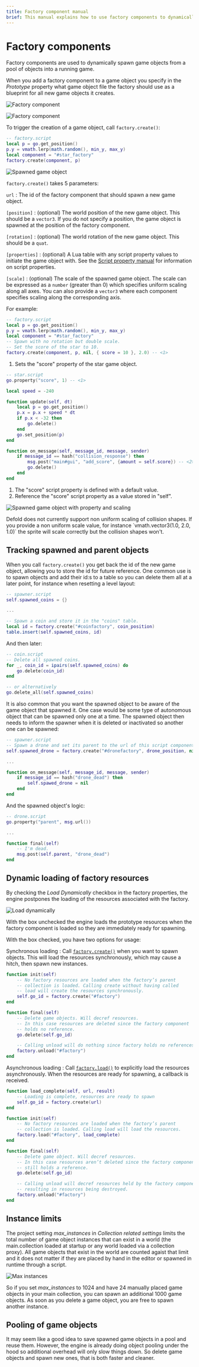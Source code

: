 ```yaml
---
title: Factory component manual
brief: This manual explains how to use factory components to dynamically spawn game objects at runtime.
---
```


# Factory components

Factory components are used to dynamically spawn game objects from a pool of objects into a running game.

When you add a factory component to a game object you specify in the *Prototype* property what game object file the factory should use as a blueprint for all new game objects it creates.

![Factory component](images/factory/factory_collection.png)

![Factory component](images/factory/factory_component.png)

To trigger the creation of a game object, call `factory.create()`:

```lua
-- factory.script
local p = go.get_position()
p.y = vmath.lerp(math.random(), min_y, max_y)
local component = "#star_factory"
factory.create(component, p)
```

![Spawned game object](images/factory/factory_spawned.png)

`factory.create()` takes 5 parameters:

`url`
: The id of the factory component that should spawn a new game object.

`[position]`
: (optional) The world position of the new game object. This should be a `vector3`. If you do not specify a position, the game object is spawned at the position of the factory component.

`[rotation]`
: (optional) The world rotation of the new game object. This should be a `quat`.

`[properties]`
: (optional) A Lua table with any script property values to initiate the game object with. See the [Script property manual](/manuals/script-properties) for information on script properties.

`[scale]`
: (optional) The scale of the spawned game object. The scale can be expressed as a `number` (greater than 0) which specifies uniform scaling along all axes. You can also provide a `vector3` where each component specifies scaling along the corresponding axis.

For example:

```lua
-- factory.script
local p = go.get_position()
p.y = vmath.lerp(math.random(), min_y, max_y)
local component = "#star_factory"
-- Spawn with no rotation but double scale.
-- Set the score of the star to 10.
factory.create(component, p, nil, { score = 10 }, 2.0) -- <1>
```
1. Sets the "score" property of the star game object.

```lua
-- star.script
go.property("score", 1) -- <1>

local speed = -240

function update(self, dt)
    local p = go.get_position()
    p.x = p.x + speed * dt
    if p.x < -32 then
        go.delete()
    end
    go.set_position(p)
end

function on_message(self, message_id, message, sender)
    if message_id == hash("collision_response") then
        msg.post("main#gui", "add_score", {amount = self.score}) -- <2>
        go.delete()
    end
end
```
1. The "score" script property is defined with a default value.
2. Reference the "score" script property as a value stored in "self".

![Spawned game object with property and scaling](images/factory/factory_spawned2.png)

<div class='sidenote' markdown='1'>
Defold does not currently support non uniform scaling of collision shapes. If you provide a non uniform scale value, for instance `vmath.vector3(1.0, 2.0, 1.0)` the sprite will scale correctly but the collision shapes won't.
</div>

## Tracking spawned and parent objects

When you call `factory.create()` you get back the id of the new game object, allowing you to store the id for future reference. One common use is to spawn objects and add their id:s to a table so you can delete them all at a later point, for instance when resetting a level layout:

```lua
-- spawner.script
self.spawned_coins = {}

...

-- Spawn a coin and store it in the "coins" table.
local id = factory.create("#coinfactory", coin_position)
table.insert(self.spawned_coins, id)
```

And then later:

```lua
-- coin.script
-- Delete all spawned coins.
for _, coin_id = ipairs(self.spawned_coins) do
    go.delete(coin_id)
end

-- or alternatively
go.delete_all(self.spawned_coins)
```

It is also common that you want the spawned object to be aware of the game object that spawned it. One case would be some type of autonomous object that can be spawned only one at a time. The spawned object then needs to inform the spawner when it is deleted or inactivated so another one can be spawned:

```lua
-- spawner.script
-- Spawn a drone and set its parent to the url of this script component
self.spawned_drone = factory.create("#dronefactory", drone_position, nil, { parent = msg.url() })

...

function on_message(self, message_id, message, sender)
    if message_id == hash("drone_dead") then
        self.spawed_drone = nil
    end
end
```

And the spawned object's logic:

```lua
-- drone.script
go.property("parent", msg.url())

...

function final(self)
    -- I'm dead.
    msg.post(self.parent, "drone_dead")
end
```

## Dynamic loading of factory resources

By checking the *Load Dynamically* checkbox in the factory properties, the engine postpones the loading of the resources associated with the factory.

![Load dynamically](images/factory/load_dynamically.png)

With the box unchecked the engine loads the prototype resources when the factory component is loaded so they are immediately ready for spawning.

With the box checked, you have two options for usage:

Synchronous loading
: Call [`factory.create()`](/ref/factory/#factory.create) when you want to spawn objects. This  will load the resources synchronously, which may cause a hitch, then spawn new instances.

  ```lua
  function init(self)
      -- No factory resources are loaded when the factory’s parent
      -- collection is loaded. Calling create without having called
      -- load will create the resources synchronously.
      self.go_id = factory.create("#factory")
  end
  
  function final(self)  
      -- Delete game objects. Will decref resources.
      -- In this case resources are deleted since the factory component
      -- holds no reference.
      go.delete(self.go_id)

      -- Calling unload will do nothing since factory holds no references
      factory.unload("#factory")
  end
  ```

Asynchronous loading
: Call [`factory.load()`](/ref/factory/#factory.load) to explicitly load the resources asynchronously. When the resources are ready for spawning, a callback is received.

  ```lua
  function load_complete(self, url, result)
      -- Loading is complete, resources are ready to spawn
      self.go_id = factory.create(url)
  end
  
  function init(self)
      -- No factory resources are loaded when the factory’s parent 
      -- collection is loaded. Calling load will load the resources.
      factory.load("#factory", load_complete)
  end
  
  function final(self)
      -- Delete game object. Will decref resources.
      -- In this case resources aren’t deleted since the factory component
      -- still holds a reference.
      go.delete(self.go_id)
  
      -- Calling unload will decref resources held by the factory component,
      -- resulting in resources being destroyed.
      factory.unload("#factory")
  end
  ```

## Instance limits

The project setting *max_instances* in *Collection related settings* limits the total number of game object instances that can exist in a world (the main.collection loaded at startup or any world loaded via a collection proxy). All game objects that exist in the world are counted agaist that limit and it does not matter if they are placed by hand in the editor or spawned in runtime through a script.

![Max instances](images/factory/factory_max_instances.png)

So if you set *max_instances* to 1024 and have 24 manually placed game objects in your main collection, you can spawn an additional 1000 game objects. As soon as you delete a game object, you are free to spawn another instance.

## Pooling of game objects

It may seem like a good idea to save spawned game objects in a pool and reuse them. However, the engine is already doing object pooling under the hood so additional overhead will only slow things down. So delete game objects and spawn new ones, that is both faster and cleaner.


